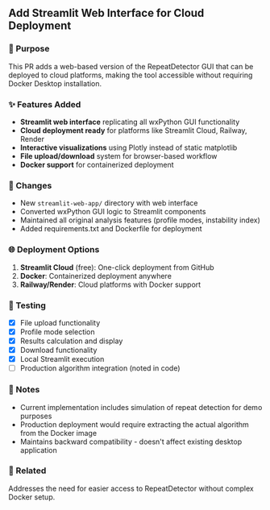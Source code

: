 ## Add Streamlit Web Interface for Cloud Deployment

### 🎯 Purpose
This PR adds a web-based version of the RepeatDetector GUI that can be deployed to cloud platforms, making the tool accessible without requiring Docker Desktop installation.

### ✨ Features Added
- **Streamlit web interface** replicating all wxPython GUI functionality
- **Cloud deployment ready** for platforms like Streamlit Cloud, Railway, Render
- **Interactive visualizations** using Plotly instead of static matplotlib
- **File upload/download** system for browser-based workflow
- **Docker support** for containerized deployment

### 🔄 Changes
- New `streamlit-web-app/` directory with web interface
- Converted wxPython GUI logic to Streamlit components
- Maintained all original analysis features (profile modes, instability index)
- Added requirements.txt and Dockerfile for deployment

### 🌐 Deployment Options
1. **Streamlit Cloud** (free): One-click deployment from GitHub
2. **Docker**: Containerized deployment anywhere
3. **Railway/Render**: Cloud platforms with Docker support

### 🧪 Testing
- [x] File upload functionality
- [x] Profile mode selection
- [x] Results calculation and display
- [x] Download functionality
- [x] Local Streamlit execution
- [ ] Production algorithm integration (noted in code)

### 📝 Notes
- Current implementation includes simulation of repeat detection for demo purposes
- Production deployment would require extracting the actual algorithm from the Docker image
- Maintains backward compatibility - doesn't affect existing desktop application

### 🔗 Related
Addresses the need for easier access to RepeatDetector without complex Docker setup.
